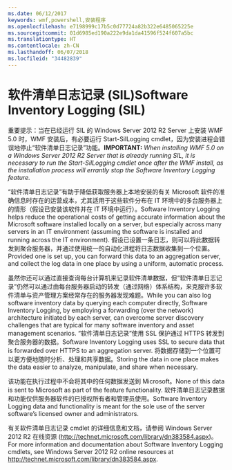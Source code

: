 ```yaml
---
ms.date: 06/12/2017
keywords: wmf,powershell,安装程序
ms.openlocfilehash: e7198999c17b5c0d77724a82b322e6485065225e
ms.sourcegitcommit: 01d6985ed190a222e9da1da41596f524f607a5bc
ms.translationtype: HT
ms.contentlocale: zh-CN
ms.lasthandoff: 06/07/2018
ms.locfileid: "34482839"
---
```

# <a name="software-inventory-logging-sil"></a><span data-ttu-id="4f69b-102">软件清单日志记录 (SIL)</span><span class="sxs-lookup"><span data-stu-id="4f69b-102">Software Inventory Logging (SIL)</span></span>

<span data-ttu-id="4f69b-103">重要提示：当在已经运行 SIL 的 Windows Server 2012 R2 Server 上安装 WMF 5.0 时，WMF 安装后，有必要运行 Start-SilLogging cmdlet，因为安装进程会错误地停止“软件清单日志记录”功能。</span><span class="sxs-lookup"><span data-stu-id="4f69b-103">**IMPORTANT:** *When installing WMF 5.0 on a Windows Server 2012 R2 Server that is already running SIL, it is necessary to run the Start-SilLogging cmdlet once after the WMF install, as the installation process will errantly stop the Software Inventory Logging feature.*</span></span>

<span data-ttu-id="4f69b-104">“软件清单日志记录”有助于降低获取服务器上本地安装的有关 Microsoft 软件的准确信息时存在的运营成本，尤其适用于这些软件分布在 IT 环境中的多台服务器上的情形（假设已安装该软件并在 IT 环境中运行）。</span><span class="sxs-lookup"><span data-stu-id="4f69b-104">Software Inventory Logging helps reduce the operational costs of getting accurate information about the Microsoft software installed locally on a server, but especially across many servers in an IT environment (assuming the software is installed and running across the IT environment).</span></span> <span data-ttu-id="4f69b-105">假设已设置一条日志，则可以将此数据转发到聚合服务器，并通过使用统一的自动化进程将日志数据收集到一个位置。</span><span class="sxs-lookup"><span data-stu-id="4f69b-105">Provided one is set up, you can forward this data to an aggregation server, and collect the log data in one place by using a uniform, automatic process.</span></span>

<span data-ttu-id="4f69b-106">虽然你还可以通过直接查询每台计算机来记录软件清单数据，但“软件清单日志记录”仍然可以通过由每台服务器启动的转发（通过网络）体系结构，来克服许多软件清单与资产管理方案经常存在的服务器发现难题。</span><span class="sxs-lookup"><span data-stu-id="4f69b-106">While you can also log software inventory data by querying each computer directly, Software Inventory Logging, by employing a forwarding (over the network) architecture initiated by each server, can overcome server discovery challenges that are typical for many software inventory and asset management scenarios.</span></span> <span data-ttu-id="4f69b-107">“软件清单日志记录”使用 SSL 保护通过 HTTPS 转发到聚合服务器的数据。</span><span class="sxs-lookup"><span data-stu-id="4f69b-107">Software Inventory Logging uses SSL to secure data that is forwarded over HTTPS to an aggregation server.</span></span> <span data-ttu-id="4f69b-108">将数据存储到一个位置可以更方便地随时分析、处理和共享数据。</span><span class="sxs-lookup"><span data-stu-id="4f69b-108">Storing the data in one place makes the data easier to analyze, manipulate, and share when necessary.</span></span>

<span data-ttu-id="4f69b-109">该功能在执行过程中不会将其中的任何数据发送到 Microsoft。</span><span class="sxs-lookup"><span data-stu-id="4f69b-109">None of this data is sent to Microsoft as part of the feature functionality.</span></span> <span data-ttu-id="4f69b-110">软件清单日志记录数据和功能仅供服务器软件的已授权所有者和管理员使用。</span><span class="sxs-lookup"><span data-stu-id="4f69b-110">Software Inventory Logging data and functionality is meant for the sole use of the server software’s licensed owner and administrators.</span></span>

<span data-ttu-id="4f69b-111">有关软件清单日志记录 cmdlet 的详细信息和文档，请参阅 Windows Server 2012 R2 在线资源 (<http://technet.microsoft.com/library/dn383584.aspx>)。</span><span class="sxs-lookup"><span data-stu-id="4f69b-111">For more information and documentation about Software Inventory Logging cmdlets, see Windows Server 2012 R2 online resources at <http://technet.microsoft.com/library/dn383584.aspx>.</span></span>
